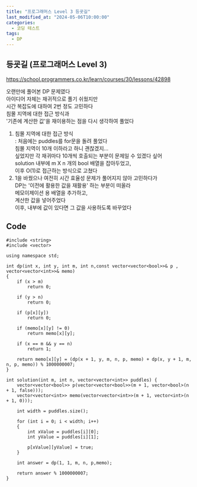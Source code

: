```yaml
---
title: "프로그래머스 Level 3 등굣길"
last_modified_at: "2024-05-06T10:00:00"
categories:
  - 코딩 테스트
tags:
  - DP
---
```


## 등굣길 (프로그래머스 Level 3)
 <https://school.programmers.co.kr/learn/courses/30/lessons/42898><br>

 오랜만에 풀어본 DP 문제였다<br>
 아이디어 자체는 재귀적으로 풀기 쉬웠지만<br>
 시간 복잡도에 대하여 2번 정도 고민하다<br>
 침몰 지역에 대한 접근 방식과<br>
 '기존에 계산한 값'을 재이용하는 점을 다시 생각하여 풀었다<br>

 1. 침몰 지역에 대한 접근 방식<br>
    : 처음에는 puddles를 for문을 돌려 풀었다<br>
	  침몰 지역이 10개 이하라고 하니 괜찮겠지...<br>
	  싶었지만 각 재귀마다 10개씩 호출되는 부분이 문제일 수 있겠다 싶어<br>
	  solution 내부에 m X n 개의 bool 배열을 잡아두었고,<br>
	  이후 O(1)로 접근하는 방식으로 고쳤다<br>
 2. 1을 바꿨으나 여전히 시간 효율성 문제가 풀어지지 않아 고민하다가<br>
     DP는 '이전에 활용한 값을 재활용' 하는 부분이 떠올라<br>
	 메모이제이션 용 배열을 추가하고,<br>
	 계산한 값을 넣어주었다<br>
	 이후, 내부에 값이 있다면 그 값을 사용하도록 바꾸었다<br>

## Code
```
#include <string>
#include <vector>

using namespace std;

int dp(int x, int y, int m, int n,const vector<vector<bool>>& p , vector<vector<int>>& memo)
{
	if (x > m)
		return 0;

	if (y > n)
		return 0;

	if (p[x][y])
		return 0;

	if (memo[x][y] != 0)
		return memo[x][y];

	if (x == m && y == n)
		return 1;

	return memo[x][y] = (dp(x + 1, y, m, n, p, memo) + dp(x, y + 1, m, n, p, memo)) % 1000000007;
}

int solution(int m, int n, vector<vector<int>> puddles) {
	vector<vector<bool>> p(vector<vector<bool>>(m + 1, vector<bool>(n + 1, false)));
	vector<vector<int>> memo(vector<vector<int>>(m + 1, vector<int>(n + 1, 0)));

	int width = puddles.size();

	for (int i = 0; i < width; i++)
	{
		int xValue = puddles[i][0];
		int yValue = puddles[i][1];

		p[xValue][yValue] = true;
	}

	int answer = dp(1, 1, m, n, p,memo);

	return answer % 1000000007;
}

```